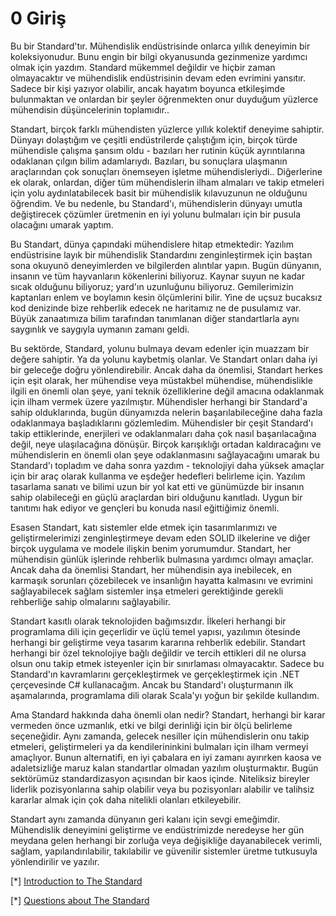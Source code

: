 # 0 Giriş

Bu bir Standard'tır. Mühendislik endüstrisinde onlarca yıllık deneyimin bir koleksiyonudur. Bunu engin bir bilgi okyanusunda gezinmenize yardımcı olmak için yazdım. Standard mükemmel değildir ve hiçbir zaman olmayacaktır ve mühendislik endüstrisinin devam eden evrimini yansıtır. Sadece bir kişi yazıyor olabilir, ancak hayatım boyunca etkileşimde bulunmaktan ve onlardan bir şeyler öğrenmekten onur duyduğum yüzlerce mühendisin düşüncelerinin toplamıdır..

Standart, birçok farklı mühendisten yüzlerce yıllık kolektif deneyime sahiptir. Dünyayı dolaştığım ve çeşitli endüstrilerde çalıştığım için, birçok türde mühendisle çalışma şansım oldu - bazıları her rutinin küçük ayrıntılarına odaklanan çılgın bilim adamlarıydı. Bazıları, bu sonuçlara ulaşmanın araçlarından çok sonuçları önemseyen işletme mühendisleriydi.. Diğerlerine ek olarak, onlardan, diğer tüm mühendislerin ilham almaları ve takip etmeleri için yolu aydınlatabilecek basit bir mühendislik kılavuzunun ne olduğunu öğrendim. Ve bu nedenle, bu Standard'ı, mühendislerin dünyayı umutla değiştirecek çözümler üretmenin en iyi yolunu bulmaları için bir pusula olacağını umarak yaptım.

Bu Standart, dünya çapındaki mühendislere hitap etmektedir: Yazılım endüstrisine layık bir mühendislik Standardını zenginleştirmek için baştan sona okuyunö deneyimlerden ve bilgilerden alıntılar yapın. Bugün dünyanın, insanın ve tüm hayvanların kökenlerini biliyoruz. Kaynar suyun ne kadar sıcak olduğunu biliyoruz; yard'ın uzunluğunu biliyoruz. Gemilerimizin kaptanları enlem ve boylamın kesin ölçümlerini bilir. Yine de uçsuz bucaksız kod denizinde bize rehberlik edecek ne haritamız ne de pusulamız var. Büyük zanaatımıza bilim tarafından tanımlanan diğer standartlarla aynı saygınlık ve saygıyla uymanın zamanı geldi.

Bu sektörde, Standard, yolunu bulmaya devam edenler için muazzam bir değere sahiptir. Ya da yolunu kaybetmiş olanlar. Ve Standart onları daha iyi bir geleceğe doğru yönlendirebilir. Ancak daha da önemlisi, Standart herkes için eşit olarak, her mühendise veya müstakbel mühendise, mühendislikle ilgili en önemli olan şeye, yani teknik özelliklerine değil amacına odaklanmak için ilham vermek üzere yazılmıştır. Mühendisler herhangi bir Standard'a sahip olduklarında, bugün dünyamızda nelerin başarılabileceğine daha fazla odaklanmaya başladıklarını gözlemledim. Mühendisler bir çeşit Standard'ı takip ettiklerinde, enerjileri ve odaklanmaları daha çok nasıl başarılacağına değil, neye ulaşılacağına dönüşür.
Birçok karışıklığı ortadan kaldıracağını ve mühendislerin en önemli olan şeye odaklanmasını sağlayacağını umarak bu Standard'ı topladım ve daha sonra yazdım - teknolojiyi daha yüksek amaçlar için bir araç olarak kullanma ve eşdeğer hedefleri belirleme için. Yazılım tasarlama sanatı ve bilimi uzun bir yol kat etti ve günümüzde bir insanın sahip olabileceği en güçlü araçlardan biri olduğunu kanıtladı. Uygun bir tanıtımı hak ediyor ve gençleri bu konuda nasıl eğittiğimiz önemli.

Esasen Standart, katı sistemler elde etmek için tasarımlarımızı ve geliştirmelerimizi zenginleştirmeye devam eden SOLID ilkelerine ve diğer birçok uygulama ve modele ilişkin benim yorumumdur. Standart, her mühendisin günlük işlerinde rehberlik bulmasına yardımcı olmayı amaçlar. Ancak daha da önemlisi Standart, her mühendisin aya inebilecek, en karmaşık sorunları çözebilecek ve insanlığın hayatta kalmasını ve evrimini sağlayabilecek sağlam sistemler inşa etmeleri gerektiğinde gerekli rehberliğe sahip olmalarını sağlayabilir.

Standart kasıtlı olarak teknolojiden bağımsızdır. İlkeleri herhangi bir programlama dili için geçerlidir ve üçlü temel yapısı, yazılımın ötesinde herhangi bir geliştirme veya tasarım kararına rehberlik edebilir. Standart herhangi bir özel teknolojiye bağlı değildir ve tercih ettikleri dil ne olursa olsun onu takip etmek isteyenler için bir sınırlaması olmayacaktır. Sadece bu Standard'ın kavramlarını gerçekleştirmek ve gerçekleştirmek için .NET çerçevesinde C# kullanacağım. Ancak bu Standard'ı oluşturmanın ilk aşamalarında, programlama dili olarak Scala'yı yoğun bir şekilde kullandım.

Ama Standard hakkında daha önemli olan nedir? Standart, herhangi bir karar vermeden önce uzmanlık, etki ve bilgi derinliği için bir ölçü belirleme seçeneğidir. Aynı zamanda, gelecek nesiller için mühendislerin onu takip etmeleri, geliştirmeleri ya da kendilerininkini bulmaları için ilham vermeyi amaçlıyor. Bunun alternatifi, en iyi çabalara en iyi zamanı ayırırken kaosa ve adaletsizliğe maruz kalan standartlar olmadan yazılım oluşturmaktır. Bugün sektörümüz standardizasyon açısından bir kaos içinde. Niteliksiz bireyler liderlik pozisyonlarına sahip olabilir veya bu pozisyonları alabilir ve talihsiz kararlar almak için çok daha nitelikli olanları etkileyebilir.

Standart aynı zamanda dünyanın geri kalanı için sevgi emeğimdir. Mühendislik deneyimini geliştirme ve endüstrimizde neredeyse her gün meydana gelen herhangi bir zorluğa veya değişikliğe dayanabilecek verimli, sağlam, yapılandırılabilir, takılabilir ve güvenilir sistemler üretme tutkusuyla yönlendirilir ve yazılır.

[*] [Introduction to The Standard](https://www.youtube.com/watch?v=8PveoymxCok)

[*] [Questions about The Standard](https://www.youtube.com/watch?v=Au7G_y4BkbY)
